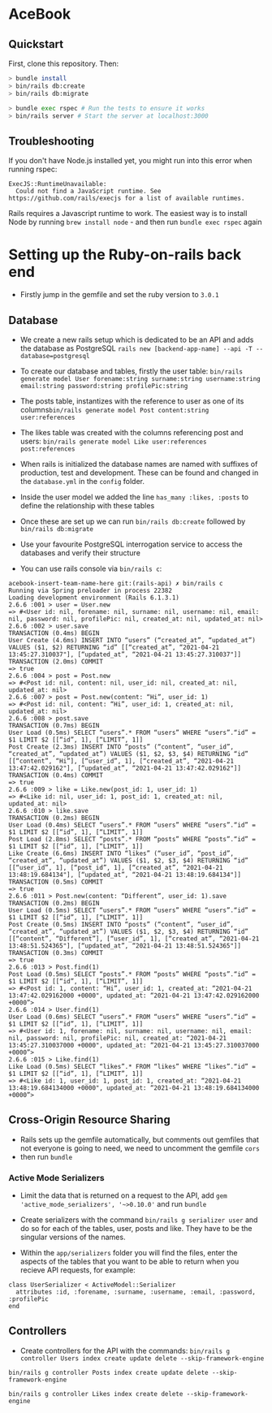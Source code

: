 # AceBook

## Quickstart

First, clone this repository. Then:

```bash
> bundle install
> bin/rails db:create
> bin/rails db:migrate

> bundle exec rspec # Run the tests to ensure it works
> bin/rails server # Start the server at localhost:3000
```

## Troubleshooting

If you don't have Node.js installed yet, you might run into this error when running rspec:

```
ExecJS::RuntimeUnavailable:
  Could not find a JavaScript runtime. See https://github.com/rails/execjs for a list of available runtimes.
 ```

Rails requires a Javascript runtime to work. The easiest way is to install Node by running `brew install node` - and then run `bundle exec rspec` again


# Setting up the Ruby-on-rails back end

- Firstly jump in the gemfile and set the ruby version to `3.0.1`

## Database

- We create a new rails setup which is dedicated to be an API and adds the database as PostgreSQL `rails new [backend-app-name] --api -T --database=postgresql`

- To create our database and tables, firstly the user table: 
`bin/rails generate model User forename:string surname:string username:string email:string password:string profilePic:string`

- The posts table, instantizes with the reference to user as one of its columns`bin/rails generate model Post content:string user:references`

- The likes table was created with the columns referencing post and users:
`bin/rails generate model Like user:references post:references`

- When rails is initialized the database names are named with suffixes of production, test and development. These can be found and changed in the `database.yml` in the `config` folder.

- Inside the user model we added the line `has_many :likes, :posts` to define the relationship with these tables

- Once these are set up we can run `bin/rails db:create` followed by `bin/rails db:migrate`

- Use your favourite PostgreSQL interrogation service to access the databases and verify their structure

- You can use rails console via `bin/rails c`:

```
acebook-insert-team-name-here git:(rails-api) ✗ bin/rails c  
Running via Spring preloader in process 22382  
Loading development environment (Rails 6.1.3.1)  
2.6.6 :001 > user = User.new  
=> #<User id: nil, forename: nil, surname: nil, username: nil, email: nil, password: nil, profilePic: nil, created_at: nil, updated_at: nil>  
2.6.6 :002 > user.save  
TRANSACTION (0.4ms) BEGIN  
User Create (4.6ms) INSERT INTO “users” (“created_at”, “updated_at”) VALUES ($1, $2) RETURNING “id” [[“created_at”, “2021-04-21 13:45:27.310037"], [“updated_at”, “2021-04-21 13:45:27.310037"]]  
TRANSACTION (2.0ms) COMMIT  
=> true 
2.6.6 :004 > post = Post.new  
=> #<Post id: nil, content: nil, user_id: nil, created_at: nil, updated_at: nil>  
2.6.6 :007 > post = Post.new(content: “Hi”, user_id: 1)  
=> #<Post id: nil, content: “Hi”, user_id: 1, created_at: nil, updated_at: nil>  
2.6.6 :008 > post.save  
TRANSACTION (0.7ms) BEGIN  
User Load (0.5ms) SELECT “users”.* FROM “users” WHERE “users”.“id” = $1 LIMIT $2 [[“id”, 1], [“LIMIT”, 1]]  
Post Create (2.3ms) INSERT INTO “posts” (“content”, “user_id”, “created_at”, “updated_at”) VALUES ($1, $2, $3, $4) RETURNING “id” [[“content”, “Hi”], [“user_id”, 1], [“created_at”, “2021-04-21 13:47:42.029162"], [“updated_at”, “2021-04-21 13:47:42.029162"]]  
TRANSACTION (0.4ms) COMMIT  
=> true  
2.6.6 :009 > like = Like.new(post_id: 1, user_id: 1)  
=> #<Like id: nil, user_id: 1, post_id: 1, created_at: nil, updated_at: nil>  
2.6.6 :010 > like.save  
TRANSACTION (0.2ms) BEGIN  
User Load (0.4ms) SELECT “users”.* FROM “users” WHERE “users”.“id” = $1 LIMIT $2 [[“id”, 1], [“LIMIT”, 1]]  
Post Load (2.8ms) SELECT “posts”.* FROM “posts” WHERE “posts”.“id” = $1 LIMIT $2 [[“id”, 1], [“LIMIT”, 1]]  
Like Create (6.6ms) INSERT INTO “likes” (“user_id”, “post_id”, “created_at”, “updated_at”) VALUES ($1, $2, $3, $4) RETURNING “id” [[“user_id”, 1], [“post_id”, 1], [“created_at”, “2021-04-21 13:48:19.684134"], [“updated_at”, “2021-04-21 13:48:19.684134"]]  
TRANSACTION (0.5ms) COMMIT  
=> true  
2.6.6 :011 > Post.new(content: “Different”, user_id: 1).save  
TRANSACTION (0.2ms) BEGIN  
User Load (0.5ms) SELECT “users”.* FROM “users” WHERE “users”.“id” = $1 LIMIT $2 [[“id”, 1], [“LIMIT”, 1]]  
Post Create (0.5ms) INSERT INTO “posts” (“content”, “user_id”, “created_at”, “updated_at”) VALUES ($1, $2, $3, $4) RETURNING “id” [[“content”, “Different”], [“user_id”, 1], [“created_at”, “2021-04-21 13:48:51.524365"], [“updated_at”, “2021-04-21 13:48:51.524365"]]  
TRANSACTION (0.3ms) COMMIT  
=> true 
2.6.6 :013 > Post.find(1)  
Post Load (0.5ms) SELECT “posts”.* FROM “posts” WHERE “posts”.“id” = $1 LIMIT $2 [[“id”, 1], [“LIMIT”, 1]]  
=> #<Post id: 1, content: “Hi”, user_id: 1, created_at: “2021-04-21 13:47:42.029162000 +0000", updated_at: “2021-04-21 13:47:42.029162000 +0000”>  
2.6.6 :014 > User.find(1)  
User Load (0.6ms) SELECT “users”.* FROM “users” WHERE “users”.“id” = $1 LIMIT $2 [[“id”, 1], [“LIMIT”, 1]]  
=> #<User id: 1, forename: nil, surname: nil, username: nil, email: nil, password: nil, profilePic: nil, created_at: “2021-04-21 13:45:27.310037000 +0000", updated_at: “2021-04-21 13:45:27.310037000 +0000”>  
2.6.6 :015 > Like.find(1)  
Like Load (0.5ms) SELECT “likes”.* FROM “likes” WHERE “likes”.“id” = $1 LIMIT $2 [[“id”, 1], [“LIMIT”, 1]]  
=> #<Like id: 1, user_id: 1, post_id: 1, created_at: “2021-04-21 13:48:19.684134000 +0000", updated_at: “2021-04-21 13:48:19.684134000 +0000”>
```

## Cross-Origin Resource Sharing

- Rails sets up the gemfile automatically, but comments out gemfiles that not everyone is going to need, we need to uncomment the gemfile `cors`
- then run `bundle`

### Active Mode Serializers

- Limit the data that is returned on a request to the API, add `gem 'active_mode_serializers', '~>0.10.0'` and run `bundle`

- Create serializers with the command `bin/rails g serializer user` and do so for each of the tables, user, posts and like. They have to be the singular versions of the names. 

- Within the `app/serializers` folder you will find the files, enter the aspects of the tables that you want to be able to return when you recieve API requests, for example:

```
class UserSerializer < ActiveModel::Serializer
  attributes :id, :forename, :surname, :username, :email, :password, :profilePic
end
```

## Controllers 

- Create controllers for the API  with the commands:
 `bin/rails g controller Users index create update delete --skip-framework-engine`

`bin/rails g controller Posts index create update delete --skip-framework-engine`

`bin/rails g controller Likes index create delete --skip-framework-engine`

